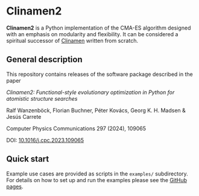 # Clinamen2

**Clinamen2** is a Python implementation of the CMA-ES algorithm designed with an emphasis on modularity and flexibility. It can be considered a spiritual successor of [Clinamen](https://gitlab.com/Marrigoni/clinamen/) written from scratch.

## General description

This repository contains releases of the software package described in the paper

*Clinamen2: Functional-style evolutionary optimization in Python for atomistic structure searches*

Ralf Wanzenböck, Florian Buchner, Péter Kovács, Georg K. H. Madsen & Jesús Carrete

Computer Physics Communications 297 (2024), 109065

DOI: [10.1016/j.cpc.2023.109065](https://doi.org/10.1016/j.cpc.2023.109065)

## Quick start

Example use cases are provided as scripts in the `examples/` subdirectory. For details on how to set up and run the examples please see the [GitHub pages](https://madsen-s-research-group.github.io/clinamen2-public-releases/source/getting_started.html).
